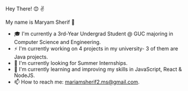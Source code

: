 Hey There! :blush: :v:

My name is Maryam Sherif :raising_hand:

- :mortar_board: I'm currently a 3rd-Year Undergrad Student @ GUC majoring in Computer Science and Engineering. 
- :zap: I'm currently working on 4 projects in my university- 3 of them are Java projects.
- :eyes: I'm currently looking for Summer Internships.
- :seedling: I'm currently learning and improving my skills in JavaScript, React & NodeJS.
- :mailbox: How to reach me: mariamsherif2.ms@gmail.com. 
